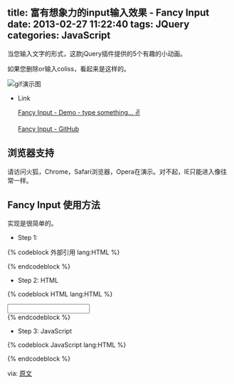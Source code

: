 title: 富有想象力的input输入效果 - Fancy Input
date: 2013-02-27 11:22:40
tags: JQuery
categories: JavaScript
---


当您输入文字的形式，这款jQuery插件提供的5个有趣的小动画。

如果您删除or输入coliss，看起来是这样的。

![gif演示图](http://i.imgur.com/3g9ulAS.gif)

* Link

    [Fancy Input - Demo - type something... ✌](http://dropthebit.com/demos/fancy_input/fancyInput.html)

    [Fancy Input - GitHub](https://github.com/yairEO/fancyInput)

<!-- more -->

## 浏览器支持

请访问火狐，Chrome，Safari浏览器，Opera在演示。对不起，IE只能进入像往常一样。

## Fancy Input 使用方法

实现是很简单的。

* Step 1: 

{% codeblock 外部引用 lang:HTML %}
<link rel="stylesheet" href="fancyInput.css">
<script src="http://ajax.googleapis.com/ajax/libs/jquery/1.9.1/jquery.min.js"></script>
<script src='fancyInput.js'></script>
{% endcodeblock %}

* Step 2: HTML

{% codeblock HTML lang:HTML %}
<div>
    <input type='text' />
</div>
<div>
    <textare></textarea>
</div>
{% endcodeblock %}

* Step 3: JavaScript

{% codeblock JavaScript lang:HTML %}
<script>
    $('div :input').fancyInput();
</script>
{% endcodeblock %}


via: [原文](http://coliss.com/articles/build-websites/operation/javascript/jquery-plugin-fancyinput.html)